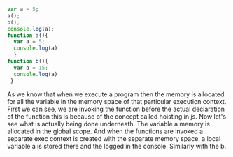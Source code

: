 ```js
var a = 5;
a();
b();
console.log(a);
function a(){
  var a = 5;
  console.log(a)
  }
function b(){
  var a = 15;
  console.log(a)
 }
```

As we know that when we execute a program then the memory is allocated for all the variable in the memory space of that particular execution context. First we can see, we are invoking the function before the actual declaration of the function this is because of the concept called hoisting in js.
Now let's see what is actually being done underneath. The variable a memory is allocated in the global scope. And when the functions are invoked a separate exec context is created with the separate memory space, a local variable a is stored there and the logged in the console. Similarly with the b.


